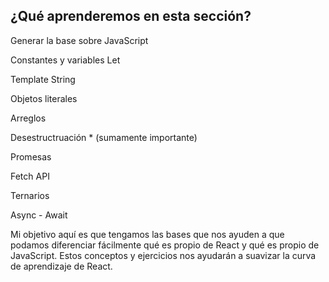 ## ¿Qué aprenderemos en esta sección?

Generar la base sobre JavaScript

Constantes y variables Let

Template String

Objetos literales

Arreglos

Desestructruación * (sumamente importante)

Promesas

Fetch API

Ternarios

Async - Await

Mi objetivo aquí es que tengamos las bases que nos ayuden a que podamos diferenciar fácilmente qué es propio de React y qué es propio de JavaScript. Estos conceptos y ejercicios nos ayudarán a suavizar la curva de aprendizaje de React.